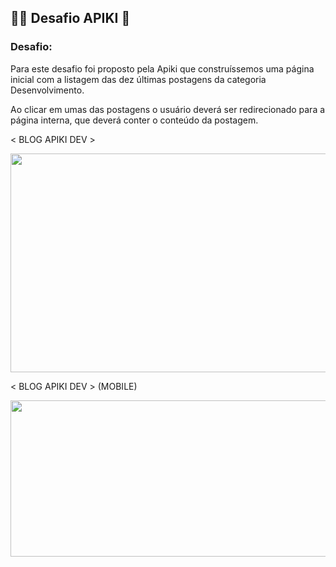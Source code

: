 ## :student: Desafio APIKI :rocket:

### Desafio:

Para este desafio foi proposto pela Apiki que construíssemos uma página inicial com a listagem das dez últimas postagens da categoria Desenvolvimento.

Ao clicar em umas das postagens o usuário deverá ser redirecionado para a página interna, que deverá conter o conteúdo da postagem.

&lt; BLOG APIKI DEV &gt;

<img src="https://user-images.githubusercontent.com/21336683/114648030-796a7b80-9cb4-11eb-9cf5-e0ebadb5ad45.gif" width="800" height="350" />

&lt; BLOG APIKI DEV &gt; (MOBILE)

<img src="https://user-images.githubusercontent.com/21336683/114713612-af851b00-9d07-11eb-8bb9-0588158feb18.gif" width="700" height="250" />
